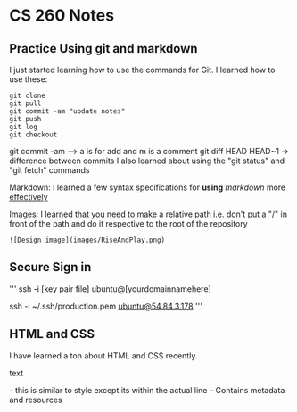 # CS 260 Notes

## Practice Using git and markdown

I just started learning how to use the commands for Git. 
I learned how to use these:
```
git clone
git pull
git commit -am "update notes"
git push
git log
git checkout
```
git commit -am --> a is for add and m is a comment
git diff HEAD HEAD~1  -> difference between commits
I also learned about using the "git status" and "git fetch" commands

Markdown: I learned a few syntax specifications for **using** _markdown_ more <ins>effectively</ins>

Images: I learned that you need to make a relative path i.e. don't put a "/" in front of the path and do it respective to the root of the repository 

`![Design image](images/RiseAndPlay.png)`

## Secure Sign in 
'''
ssh -i [key pair file] ubuntu@[yourdomainnamehere]

ssh -i ~/.ssh/production.pem ubuntu@54.84.3.178
'''

## HTML and CSS


I have learned a ton about HTML and CSS recently. 

<p style="color:">text</p> - this is similar to style except its within the actual line

<head> – Contains metadata and resources
<style> – Contains internal CSS rules. Basically lets you make a function that includes certain rules. 
<meta name="viewport" content="width=device-width, initial-scale=1"> - this fixes mobile device viewing issues.
<link href="https://cdn.jsdelivr.net/npm/bootstrap@5.2.3/dist/css/bootstrap.min.css" rel="stylesheet" integrity="sha384-rbsA2VBKQhggwzxH7pPCaAqO46MgnOM80zW1RWuH61DGLwZJEdK2Kadq2F9CUG65" crossorigin="anonymous"> - importing the CSS from bootstrap so I can use their code / style

<body> - means that it will be displayed
<script src=""></script> - this is bascially a bootstrap pluggin for javascript

This part is fairly difficult:
'''
<div class="user-info" id="user-info">
    Logged in as: <span id="username">Guest</span>
  </div>

  <script>
    const loggedInUser = "Caden"; 
    document.getElementById("username").textContent = loggedInUser;
  </script>
'''
It essentially creates a class that is accesable by javascript so that I can update the username once somebody logs in. 
'''
<h1></h1>- this makes the text bigger or smaller as you increase the number after h
'''
<nav class="navbar navbar-expand-md navbar-dark bg-dark"> – this is bootstrap again and it makes a nav bar dark colored.

<div class="container"> – Bootstrap container. Honestly bootstrap is super helpful

<button class="navbar-toggler" ...> – Bootstrapss hamburger button

<span class="navbar-toggler-icon"></span> – Icon inside the toggle button

<div class="collapse navbar-collapse" id="navbarNav"> – Collapsible container for nav links

<ul class="navbar-nav ms-auto"> – so ul is basically a container for a list

<li class="nav-item"> – this is where the list comes in (ordered) within the ul code

<a class="nav-link"> – Bootstrap-styled link inside nav bar

<hr /> – A horizontal line

<a href="">text</a> - hyperlinks
'''

I continued to add more CSS. In this case I learned a lot about window sizing and styling. 

display: flex;
flex-direction: column;

margin:
padding: - padding and margin has been super usefull for spacing well. 

position: relative;
position: sticky; - a few other cool positioning tricks. 

display: grid; - helpful for creating layouts of multiple elements. 

Using different tags has been a cool way to target specific elements within my html code. 
#activities-card

right: 24px !important;

putting !important makes it so that this piece of code will overide others

using ":root" lets you make presets or assign a variable to a specific value or color.

I learned that making an underline is possible with this 
content: "";
display: block;

Making gradients is actually pretty easy with "linear-gradient:" or "radial-gradient". 

With forms:
      <form id="activity-form" class="p-3 p-md-4" action="#" method="post" novalidate>
you can actually use Javascript to process and submit them so this builds functionality.

<link> links an external resource (usually a CSS file) to the HTML document. Example: <link rel="stylesheet"
href="styles.css"> applies styles from styles.css to the page.

<div> is a block-level container that groups other elements. It's used for structure and layout. It doesn't change behavior by itself. 

Padding: space inside the element (between content and border). 
Margin: space outside the element (between border and other elements).

If the container uses display: flex; the images will be displayed in a row by default, side by side, unless (flex-direction: column;) is specified.

padding: 10px 20px; adds 10px top/bottom and 20px left/right inside the element

The DOM represents the HTML document as a tree of objects. You can use JavaScript to access and modify
DOM elements. Each HTML element is a node in the DOM.

By default, the HTML span element has a default CSS display property value of:
inline

In CSS you can change element color with div { background-color: red; }

**For adding images:**

Ensure the image file is in the correct folder (public or
images/) and the src path points to it.
Example:
&lt;a href="https://example.com"&gt;
 &lt;img src="images/logo.png" alt="Logo"&gt;
&lt;/a&gt;
Folder scheme example:
project/
 index.html
 images/
 logo.png
 css/
 styles.css
If using a framework, the image may need to be in a 'public' or 'static' folder so it is served directly

**CSS Box Model**
In the CSS box model, what is the ordering of the box layers starting at the inside and working
out?
Order: Content -> Padding -> Border -> Margin
Diagram:
+----------------+
| Margin |
| +------------+ |
| | Border | |
| | +--------+ | |
| | |Padding | | |
| | |Content | | |
| | +--------+ | |
| +------------+ |
+----------------+
Padding increases size inside border; margin creates space between elements.

Setting HTML with a "class" to different effects in CSS
Given <p><span class="trouble">trouble</span> double</p>, use .trouble { color: green; }

for (let i = 0; i < 3; i++) { console.log(i); }
This initializes i=0, checks i<3 each loop, runs body and increments i++ after each iteration. 

What is the opening HTML tag for a paragraph, ordered list, unordered list, second level
heading, first level heading, third level heading?
Paragraph: <p>, Ordered list: <ol>, Unordered list: <ul>, h2: <h2>, h1: <h1>, h3: <h3>

Set Document to HTML:
<!DOCTYPE html>

Can a DNS A record can point to an IP address or another A record?
A DNS A record points to an IP address; it should not point to another A record.

Port 443, 80, 22 is reserved for which protocol?
443 -> HTTPS, 
80 -> HTTP, 
22 -> SSH




## Production Environment

**Giving deployFiles.sh permissions:**

chmod +x ./deployFiles.sh

**To deploy to my production environment I had to run:**

./deployReact.sh \ -k ~/.ssh/production.pem \ -h riseandplay.click \ -s startup

that way I could gain access to my production.pem

'''

## HTTPS
Is a web certificate is necessary to use HTTPS.
Yes, HTTPS requires a valid SSL/TLS certificate.

## React 

**Importing Bootstrap:**

npm install bootstrap react-bootstrap

**Enable React:**

npm install react react-dom react-router-dom

**Create your HTML file:**
login.html

<!DOCTYPE html>
<html lang="en">
  <head>
    <meta charset="utf-8" />
    <link rel="icon" href="/favicon.ico" />
    <meta name="viewport" content="width=device-width, initial-scale=1" />
    <meta name="theme-color" content="#000000" />

    <title>Simon React</title>
  </head>
  <body>
    <noscript>You need to enable JavaScript to run this app.</noscript>
    <div id="root"></div>
    <script type="module" src="/index.jsx"></script>
  </body>
</html>

**Then make the index.jsx:**

import React from 'react';
import ReactDOM from 'react-dom/client';
import App from './src/app';

const root = ReactDOM.createRoot(document.getElementById('root'));
root.render(<App />);

**and app.jsx:**

import React from 'react';
import 'bootstrap/dist/css/bootstrap.min.css';
import './app.css';

export default function App() {
  return <div className="body bg-dark text-light">App will display here</div>;
}

add your *header* and *footer* to the app.jsx file

**then put everything into your app.css**

**then create jsx files for each page**

*Build a function for each*

import React from 'react';

export function Login() {
  return (
    <main className="container-fluid bg-secondary text-center">
      <div>login displayed here</div>
    </main>
  );
}

**import router in the top part of app.jsx**

import { BrowserRouter, NavLink, Route, Routes } from 'react-router-dom';
import { Login } from './login/login';
import { Play } from './play/play';
import { Scores } from './scores/scores';
import { About } from './about/about';

And surround your main function in app.jsx with <BrowserRouter>

Then change the links within app.jsx to this format

'''<NavLink className='nav-link' to='play'>Play</NavLink>'''

**Inject routing component**

Below main in app.jsx put:


<Routes>
  <Route path='/' element={<Login />} exact />
  <Route path='/play' element={<Play />} />
  <Route path='/scores' element={<Scores />} />
  <Route path='/about' element={<About />} />
  <Route path='*' element={<NotFound />} />
</Routes>

and create a now function:

function NotFound() {
  return <main className="container-fluid bg-secondary text-center">404: Return to sender. Address unknown.</main>;
}

**Converting to pure react**

Put the main of each HTML file into the respective jsx react file. Making sure to change class -> className 

and import the css files:

import './scores.css';

**Deploy React**

*create deployReact.sh and past this in:*

'''

while getopts k:h:s: flag
do
    case "${flag}" in
        k) key=${OPTARG};;
        h) hostname=${OPTARG};;
        s) service=${OPTARG};;
    esac
done

if [[ -z "$key" || -z "$hostname" || -z "$service" ]]; then
    printf "\nMissing required parameter.\n"
    printf "  syntax: deployReact.sh -k <pem key file> -h <hostname> -s <service>\n\n"
    exit 1
fi

printf "\n----> Deploying React bundle $service to $hostname with $key\n"

### Step 1
printf "\n----> Build the distribution package\n"
rm -rf build
mkdir build
npm install # make sure vite is installed so that we can bundle
npm run build # build the React front end
cp -rf dist/* build # move the React front end to the target distribution

### Step 2
printf "\n----> Clearing out previous distribution on the target\n"
ssh -i "$key" ubuntu@$hostname << ENDSSH
rm -rf services/${service}/public
mkdir -p services/${service}/public
ENDSSH

### Step 3
printf "\n----> Copy the distribution package to the target\n"
scp -r -i "$key" build/* ubuntu@$hostname:services/$service/public

### Step 5
printf "\n----> Removing local copy of the distribution package\n"
rm -rf build
rm -rf dist

'''

**Checking changes** 
"""
npm run dev
"""


### Vite
Commands for getting Vite: 

npm init -y
npm install vite@latest -D

then change package.json within the script:

"scripts": {
    "dev": "vite",
    "build": "vite build",
    "preview": "vite preview"
  }


## JavaScript

const [form, setForm] = React.useState({ location: '', text: '', comment: '' });

useState creates state inside a function component. form is the current value; setForm updates it. The initial state is an object with three fields used by form inputs.

**useState for Form Data**  
```
const [form, setForm] = React.useState({ location: '', text: '', comment: '' });
```
`useState` creates a piece of state inside a React component. `form` is the current value, and `setForm` is the function used to update it. The object contains the initial state for form fields.

**Updating Form Fields**  
```
const update = (field) => (e) => setForm(prev => ({ ...prev, [field]: e.target.value }));
```
This function updates a specific field inside the form. It takes the previous state (`prev`), spreads its contents (`...prev`), and replaces just the targeted field using the latest input value from `e.target.value`.

**Controlled Input Example**  
```
<input value={form.location} onChange={update('location')} />
```
This makes the input a “controlled component.” Its value always comes from React state, ensuring whats displayed matches the data the app manages.

**Managing a List of Activities**  
```
const [activities, setActivities] = React.useState([]);
```
Stores all user-created activities. The `setActivities` function updates this list whenever new activities are added or removed.


**Temporary UI Flags**  
```
const [adding, setAdding] = React.useState(false);
```
Tracks whether a submission is currently in progress, useful for disabling buttons or showing loading indicators.


**Handle Add Function**  
```
async function handleAdd() {}
```
Defines what happens when a user clicks the Add button. It validates form data, creates a new activity object, and updates the activities list.


**Basic Input Validation**  
```
const location = form.location.trim(); const text = form.text.trim();
if (!location || !text) return;
```
Checks that the `location` and `text` fields aren’t empty before submitting. `.trim()` removes whitespace so like `"   "` don’t pass validation.


**Add Button Guard**  
```
setAdding(true);
try { /* add logic */ } finally { setAdding(false); }
```
Prevents multiple submissions by setting a temporary “adding” state before and after the action

**Creating an Activity Object**  
```
const activity = {
  id: safeId(),
  location,
  text,
  comment: form.comment.trim(),
  username: (form.username || '').trim() || 'Guest',
  createdAt: new Date().toISOString(),
};
```
Builds a single activity record containing user input, a unique ID, and a timestamp. This is stored inside `activities` state.

**Updating the List**  
```
setActivities(prev => [activity, ...prev]);
```
Adds the new activity to the top of the list. Using the functional form ensures React uses the most recent state.

**Resetting Form Fields**  
```
setForm(f => ({ ...f, text: '', comment: '' }));
```
Clears selected fields after submission but keeps others like location and username intact

**Closing the Bootstrap Collapse Form**  
```
const el = document.getElementById('newActivityForm');
if (el && window.bootstrap) window.bootstrap.Collapse.getOrCreateInstance(el, { toggle: false }).hide();
```
hides the Bootstrap collapsible section after submitting the form

**Deleting Activities**  
```
function handleDelete(id) {
  setActivities(prev => prev.filter(a => a.id !== id));
}
```
Removes an item from the activity list without mutating the array directly. The `.filter()` method creates a new array excluding the deleted item.

**Local Storage Key**  
```
const STORAGE_KEY = 'rap.activities.v1';
```
Defines a single constant for `localStorage` key. Including `.v1` makes it easy to change data formats later without overwriting old data.

**useEffect for Loading Data**  
```
React.useEffect(() => {
  const raw = localStorage.getItem(STORAGE_KEY);
  if (raw) {
    const parsed = JSON.parse(raw);
    if (Array.isArray(parsed)) setActivities(parsed);
  }
}, []);
```
Loads any previously saved activities from `localStorage` the first time the component mounts. The empty dependency array `[]` means this runs only once.

**useEffect for Saving Data**  
```
React.useEffect(() => {
  localStorage.setItem(STORAGE_KEY, JSON.stringify(activities));
}, [activities]);
```
Saves the activities array to `localStorage` whenever it changes. The `[activities]` dependency ensures this runs only when new activities are added or removed.

**Rendering the List**  
```
<ul>
  {activities.map(a => (
    <li key={a.id}>{a.text} at {a.location}</li>
  ))}
</ul>
```
Loops over the `activities` array with `.map()` to display each item. Each `<li>` has a unique `key` for efficient rendering.

**Generating Unique IDs**  
```
function safeId() {
  return crypto.randomUUID?.() || 'id-' + Math.random().toString(36).slice(2);
}
```
Creates a unique identifier for each activity. Uses `crypto.randomUUID()` if available, or a random fallback string.

**Formatting Timestamps**  
```
function formatWhen(iso) {
  return new Date(iso).toLocaleString();
}
```
Converts ISO timestamps into human readable local time strings for displaying when activities were created.

**Add Button Example**  
```
<button
  type="button"
  onClick={handleAdd}
  disabled={adding || !form.location.trim() || !form.text.trim()}>
  {adding ? 'Adding…' : 'Add'}
</button>
```
Calls `handleAdd` when clicked. Disables itself if required fields are empty or if a submission is already in progress.

**useEffect Syntax Overview**  
```
React.useEffect(() => { /* ... */ }, []);
```
The first argument is a function that runs after rendering. The second argument, the dependency array, controls when the effect runs. An empty array means it runs only once.

**Dependency-Based useEffect**  
```
React.useEffect(() => { /* ... */ }, [activities]);
```
Runs the callback every time the `activities` array changes. This is how the component reacts automatically to updates in data.

**Scrollable Feed**  
```
<div className="feed flex-grow-1 overflow-auto">…</div>
```
Uses Bootstrap utility classes to make the activity feed scrollable when it overflows its container.

**Controlled Username Field**  
```
<input value={form.username} onChange={update('username')} />
```
Keeps the username field synchronized with React state, allowing it to display the user’s name or default to “Guest.”

**Preventing Default Form Submit**  
```
<form onSubmit={(e) => e.preventDefault()} noValidate>…</form>
```
Stops the browser from refreshing the page on form submission, allowing React to handle everything.


**Arrow Functions**
Arrow functions are a compact function syntax. (a, b) => a + b means a function with parameters a and b that
returns a+b.
Examples:
const add = (a, b) => a + b;
const greet = name => `Hi ${name}`;
const square = x => { return x * x; } // block form

map() transforms every element of an array and returns a new array without mutating the original.
Examples:
const nums = [1,2,3];
const doubled = nums.map(n => n * 2); // [2,4,6]
const names = ['Amy','Bob'];
const greetings = names.map(n => `Hi ${n}`); // ['Hi Amy','Hi Bob']

Typical pattern:
const btn = document.getElementById('btn');
btn.addEventListener('click', () => console.log('Clicked!'));
Behavior: When user clicks the element with id 'btn', the callback runs and prints 'Clicked!'.

**App-level Auth State**  
```jsx
const [userName, setUserName] = React.useState('Guest');
const [authState, setAuthState] = React.useState(AuthState.Unknown);
```  

**Hydrate Auth From localStorage**  
```jsx
React.useEffect(() => {
  const saved = localStorage.getItem('userName');
  if (saved) {
    setUserName(saved);
    setAuthState(AuthState.Authenticated);
  } else {
    setAuthState(AuthState.Unauthenticated);
  }
}, []);
```  
Runs once on mount to detect existing sessions. If a username exists in `localStorage`, the user is treated as logged in.

**Header Username Display**  
```jsx
<span className="username">
  {authState === AuthState.Authenticated ? userName : 'Guest'}
</span>
```  
Shows the active username only when authenticated; otherwise falls back to “Guest”.

```jsx
<Route
  path="/games"
  element={authState === AuthState.Authenticated ? <Games /> : <Navigate to="/" replace />}
/>
```  
Blocks access to the `/games` page unless authenticated; unauthenticated users are redirected to the login route.

**Games Page Integration**  
```jsx
import MapBox from './mapBox';
import './map.css';

<div className="card" id="map-card">
  <div className="card-header">Locations</div>
  <div className="card-body p-0">
    <div className="map-wrap">
      <MapBox />
    </div>
  </div>
</div>
```  
Places the `MapBox` component inside the “Locations” card with padding removed so the map fills the card body edge-to-edge.


Stores the current user’s name and authentication status in the top-level `App` component so it can be shared across routes.

EventListener: Waits for a event
GetElementById: select a specfic element by the ID tag in the HTML file

document.querySelector('#title') selects the first element that matches the CSS selector #title elemequerySelector accepts any CSS selector (classes, attributes, pseudos)


How would you use JavaScript to select an element with the id of “byu” and change the text color of that element to green?
Option 1 (direct):
document.getElementById('byu').style.color = 'green';

Option 2 (variable):
const byu = document.getElementById('byu');
byu.style.color = 'green';
Explanation: getElementById returns the DOM element. Assigning to variable avoids querying repeatedly.

What is valid javascript syntax for if, else, for, while, switch statements?
if (x > 5) { ... } else { ... } for (...) { ... } while (...) { ... } switch (x) { case 1: ...; break; default: ... }

**Creating JS Object** 

const person = { name: "John", age: 30 };

Adding new properties:
Example: person.city = "Provo";

**Including JS on the HTML Page** 

<script src="script.js"></script>

Given the following HTML, what JavaScript could you use to set the text "animal" to "crow" and
leave the "fish" text unaffected?HTML:
<p id="animal">animal</p>
<p id="fish">fish</p>
Option 1 (direct):
document.getElementById('animal').textContent = 'crow';

Option 2 (variable):
const animal = document.getElementById('animal');
animal.textContent = 'crow';

Both work; second is clearer if reusing element.

**JSON**

JSON (JavaScript Object Notation) is a text-based format for structured data using key-value pairs. 
Example: {
  "name": "John", "age": 25 
}

Which of the following is true for the domain name banana.fruit.bozo.click, which is the top level domain, which is a subdomain, which is a root domain?

TLD: .click, root domain: bozo.click, subdomain: fruit.bozo.click (and banana.fruit.bozo.click is a nested
subdomain)


What will the following code using Promises output when executed?
Many possibilities depending on promise behavior. 

Examples:
1) Promise.resolve('Done').then(console.log) -> 'Done'
2) Promise.reject('Error').catch(console.error) -> 'Error'
3) new Promise(res => setTimeout(() => res('Hi'),1000)).then(console.log) -> 'Hi' after 1s
4) Async function returns value -> printed when awaited or .then
5) Promise chain: Promise.resolve(2).then(x=>x*2).then(x=>x+1).then(console.log) -> 5
6) Reject handled -> shows error via catch.


## Commands

chmod - change permissions, 
pwd - print working directory, 
cd - change directory, 
ls - list files, 
vim/nano - text editors, 
mkdir - make directory, 
mv - move/rename, 
rm - remove, 
man - manual, 
ssh - remote shell, 
ps - processes, 
wget - download files, 
sudo - run as admin

ls -la lists all files (including hidden) in long format

